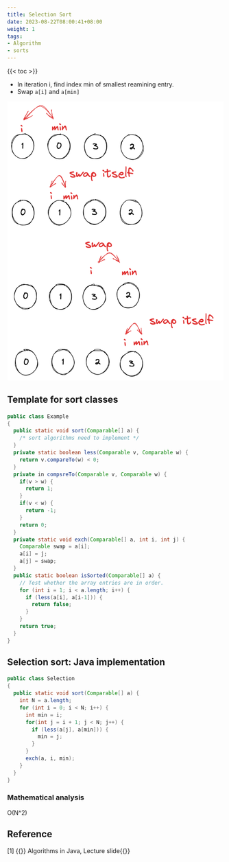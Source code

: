 ```yaml
---
title: Selection Sort
date: 2023-08-22T08:00:41+08:00
weight: 1
tags:
- Algorithm
- sorts
---
```


{{< toc >}}

- In iteration i, find index min of smallest reamining entry.
- Swap `a[i]` and `a[min]`


![quick-find-example](https://raw.githubusercontent.com/viccj/upic/master/uPic/selection-sort.png)


## Template for sort classes

```java
public class Example
{
  public static void sort(Comparable[] a) {
    /* sort algorithms need to implement */
  }
  private static boolean less(Comparable v, Comparable w) {
    return v.compareTo(w) < 0;
  }
  private in compsreTo(Comparable v, Comparable w) {
    if(v > w) {
      return 1;
    }
    if(v < w) {
      return -1;
    }
    return 0;
  }
  private static void exch(Comparable[] a, int i, int j) {
    Comparable swap = a[i];
    a[i] = j;
    a[j] = swap;
  }
  public static boolean isSorted(Comparable[] a) {
    // Test whether the array entries are in order.
    for (int i = 1; i < a.length; i++) {
      if (less(a[i], a[i-1])) {
        return false;
      }
    }
    return true;
  }
}
```



## Selection sort: Java implementation



```Java
public class Selection
{
  public static void sort(Comparable[] a) {
    int N = a.length;
    for (int i = 0; i < N; i++) {
      int min = i;
      for(int j = i + 1; j < N; j++) {
        if (less(a[j], a[min])) {
          min = j;
        }
      }
      exch(a, i, min);
    }
  }
}
```



### Mathematical analysis

O(N^2)



## Reference

<div id="refer-anchor-1"></div>

[1] {{<ref-out href="https://algs4.cs.princeton.edu/lectures/keynote/21ElementarySorts.pdf">}} Algorithms in Java, Lecture slide{{</ref-out>}}

